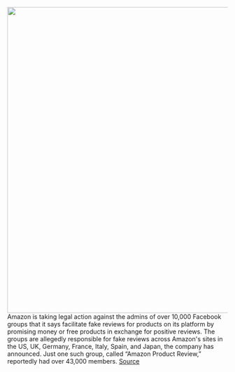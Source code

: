 <img src='https://cdn.vox-cdn.com/thumbor/Q1G_6duTzowFU-eMajKGSgGDYuc=/0x0:2040x1360/1200x800/filters:focal(857x517:1183x843)/cdn.vox-cdn.com/uploads/chorus_image/image/71150690/acastro_181114_1777_amazon_hq2_0005.0.jpg' width='700px' /><br/>
Amazon is taking legal action against the admins of over 10,000 Facebook groups that it says facilitate fake reviews for products on its platform by promising money or free products in exchange for positive reviews. The groups are allegedly responsible for fake reviews across Amazon's sites in the US, UK, Germany, France, Italy, Spain, and Japan, the company has announced. Just one such group, called “Amazon Product Review,” reportedly had over 43,000 members.
<a href='https://www.theverge.com/2022/7/19/23269656/amazon-fake-reviews-facebook-legal-action-sellers'> Source <a/>